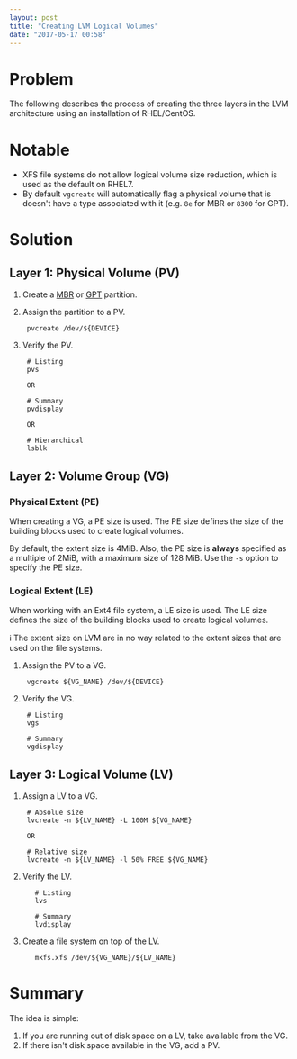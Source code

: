 ```yaml
---
layout: post
title: "Creating LVM Logical Volumes"
date: "2017-05-17 00:58"
---
```


# Problem

The following describes the process of creating the three layers in the LVM architecture using an installation of RHEL/CentOS.

# Notable

* XFS file systems do not allow logical volume size reduction, which is used as the default on RHEL7.
* By default `vgcreate` will automatically flag a physical volume that is doesn't have a type associated with it  (e.g. `8e` for MBR or `8300` for GPT).

# Solution

## Layer 1: Physical Volume (PV)

1. Create a [MBR][1] or [GPT][2] partition.
2. Assign the partition to a PV.

        pvcreate /dev/${DEVICE}

3. Verify the PV.

        # Listing
        pvs

        OR

        # Summary
        pvdisplay

        OR

        # Hierarchical
        lsblk

## Layer 2: Volume Group (VG)

### Physical Extent (PE)

When creating a VG, a PE size is used. The PE size defines the size of the building blocks used to create logical volumes.

By default, the extent size is 4MiB. Also, the PE size is **always** specified as a multiple of 2MiB, with a maximum size of 128 MiB. Use the `-s` option to specify the PE size.

### Logical Extent (LE)

When working with an Ext4 file system, a LE size is used. The LE size defines the size of the building blocks used to create logical volumes.

:information_source: The extent size on LVM are in no way related to the extent sizes that are used on the file systems.

1. Assign the PV to a VG.

        vgcreate ${VG_NAME} /dev/${DEVICE}

2. Verify the VG.

        # Listing
        vgs

        # Summary
        vgdisplay

## Layer 3: Logical Volume (LV)

  1. Assign a LV to a VG.

          # Absolue size
          lvcreate -n ${LV_NAME} -L 100M ${VG_NAME}

          OR

          # Relative size
          lvcreate -n ${LV_NAME} -l 50% FREE ${VG_NAME}

2. Verify the LV.

          # Listing
          lvs

          # Summary
          lvdisplay

3. Create a file system on top of the LV.

          mkfs.xfs /dev/${VG_NAME}/${LV_NAME}

# Summary

The idea is simple:
1. If you are running out of disk space on a LV, take available from the VG.
2. If there isn't disk space available in the VG, add a PV.

[1]: https://ecwpz91.github.io/2017/05/16/Creating-a-Master-Boot-Record-Partition.html
[2]: https://ecwpz91.github.io/2017/05/16/Creating-a-GUID-Partition-Table-Partition.html
